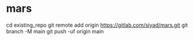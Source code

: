 # mars

cd existing_repo
git remote add origin https://gitlab.com/siyad/mars.git
git branch -M main
git push -uf origin main





